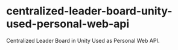 # centralized-leader-board-unity-used-personal-web-api
Centralized Leader Board in Unity Used as Personal Web API.
